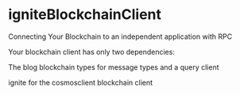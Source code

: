 # igniteBlockchainClient
Connecting Your Blockchain to an independent application with RPC

Your blockchain client has only two dependencies:

The blog blockchain types for message types and a query client

ignite for the cosmosclient blockchain client
